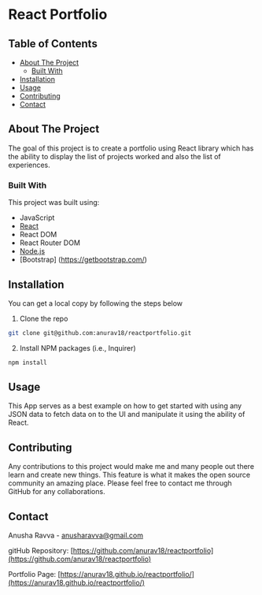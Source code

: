 # React Portfolio


## Table of Contents
- [About The Project](#about-the-project)
    - [Built With](#built-with)
- [Installation](#installation)
- [Usage](#usage)
- [Contributing](#contributing)
- [Contact](#contact)


## About The Project

The goal of this project is to create a portfolio using React library which has the ability to display the list of projects worked and also the list of experiences.

### Built With

This project was built using:

* JavaScript
* [React](https://reactjs.org/)
* React DOM
* React Router DOM
* [Node.js](https://nodejs.org/api/fs.html)
* [Bootstrap] (https://getbootstrap.com/)


## Installation

You can get a local copy by following the steps below

1. Clone the repo
```sh
git clone git@github.com:anurav18/reactportfolio.git 
```

2. Install NPM packages (i.e., Inquirer)
```sh
npm install
```

## Usage

This App serves as a best example on how to get started with using any JSON data to fetch data on to the UI and manipulate it using the ability of React.

## Contributing

Any contributions to this project would make me and many people out there learn and create new things. This feature is what it makes the open source community an amazing place. Please feel free to contact me through GitHub for any collaborations.

## Contact

Anusha Ravva - anusharavva@gmail.com

gitHub Repository: [https://github.com/anurav18/reactportfolio](https://github.com/anurav18/reactportfolio)

Portfolio Page: [https://anurav18.github.io/reactportfolio/](https://anurav18.github.io/reactportfolio/)